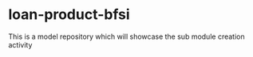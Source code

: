 # loan-product-bfsi
This is a model repository which will showcase the sub module creation activity
